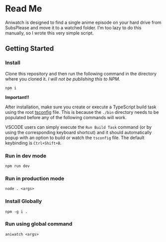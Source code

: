 # Read Me

Aniwatch is designed to find a single anime episode on your hard drive from SubsPlease and move it to a watched folder. I'm too lazy to do this manually, so I wrote this very simple script.

## Getting Started

### Install

Clone this repository and then run the following command in the directory where you cloned it. _I will not be publishing this to NPM._

`npm i`

**Important!!**

After installation, make sure you create or execute a TypeScript build task using the root [tsconfig](/tsconfig.json) file. This is because the `./bin` directory needs to be populated before any of the following commands will work.

VSCODE users can simply execute the `Run Build Task` command (or by using the corresponding keyboard shortcut) and it should automatically popup with an option to build or watch the `tsconfig` file. The default keybinding is `Ctrl+Shift+B`.

### Run in dev mode

`npm run dev`

### Run in production mode

`node . <args>`

### Install Globally

`npm -g i .`

### Run using global command

`aniwatch <args>`
